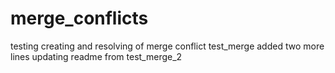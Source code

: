 # merge_conflicts
testing creating and resolving of merge conflict
test_merge added two more lines
updating readme from test_merge_2
